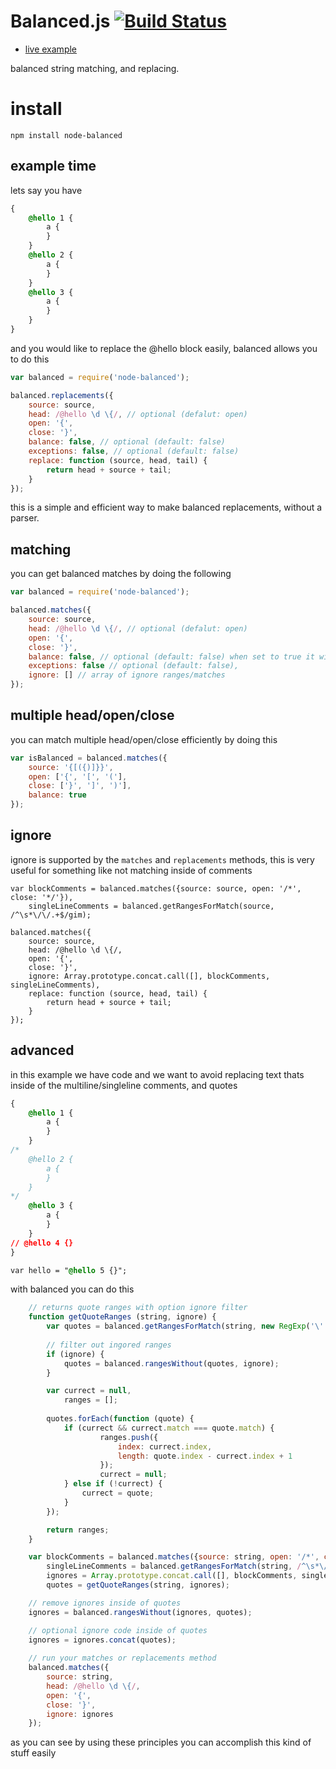 # Balanced.js [![Build Status](https://travis-ci.org/icodeforlove/balanced.js.svg?branch=master)](https://travis-ci.org/icodeforlove/balanced.js)

- [live example](http://jsfiddle.net/icodeforlove/8ULvA/embedded/result%2Cjs/)

balanced string matching, and replacing.

# install

```
npm install node-balanced
```

## example time

lets say you have

```css
{
	@hello 1 {
		a {
		}
	}
	@hello 2 {
		a {
		}
	}
	@hello 3 {
		a {
		}
	}
}
```

and you would like to replace the @hello block easily, balanced allows you to do this

```javascript
var balanced = require('node-balanced');

balanced.replacements({
	source: source,
	head: /@hello \d \{/, // optional (defalut: open)
	open: '{',
	close: '}',
	balance: false, // optional (default: false)
	exceptions: false, // optional (default: false)
	replace: function (source, head, tail) {
		return head + source + tail;
	}
});
```

this is a simple and efficient way to make balanced replacements, without a parser.

## matching

you can get balanced matches by doing the following

```javascript
var balanced = require('node-balanced');

balanced.matches({
	source: source,
	head: /@hello \d \{/, // optional (defalut: open)
	open: '{',
	close: '}',
	balance: false, // optional (default: false) when set to true it will return `null` when there is an error
	exceptions: false // optional (default: false),
	ignore: [] // array of ignore ranges/matches
});
```

## multiple head/open/close

you can match multiple head/open/close efficiently by doing this

```javascript
var isBalanced = balanced.matches({
	source: '{[({)]}}',
	open: ['{', '[', '('],
	close: ['}', ']', ')'],
	balance: true
});
```
## ignore
ignore is supported by the `matches` and `replacements` methods, this is very useful for something like not matching inside of comments

```
var blockComments = balanced.matches({source: source, open: '/*', close: '*/'}),
	singleLineComments = balanced.getRangesForMatch(source, /^\s*\/\/.+$/gim);

balanced.matches({
	source: source,
	head: /@hello \d \{/,
	open: '{',
	close: '}',
	ignore: Array.prototype.concat.call([], blockComments, singleLineComments),
	replace: function (source, head, tail) {
		return head + source + tail;
	}
});
```

## advanced

in this example we have code and we want to avoid replacing text thats inside of the multiline/singleline comments, and quotes

```css
{
	@hello 1 {
		a {
		}
	}
/*
	@hello 2 {
		a {
		}
	}
*/
	@hello 3 {
		a {
		}
	}
// @hello 4 {}
}

var hello = "@hello 5 {}";
```

with balanced you can do this

```javascript
	// returns quote ranges with option ignore filter
	function getQuoteRanges (string, ignore) {
		var quotes = balanced.getRangesForMatch(string, new RegExp('\'|"', 'g'));
		
		// filter out ingored ranges
		if (ignore) {
			quotes = balanced.rangesWithout(quotes, ignore);
		}

		var currect = null,
			ranges = [];
	
		quotes.forEach(function (quote) {
			if (currect && currect.match === quote.match) {
					ranges.push({
						index: currect.index,
						length: quote.index - currect.index + 1
					});
					currect = null;
			} else if (!currect) {
				currect = quote;
			}
		});

		return ranges;
	}

	var blockComments = balanced.matches({source: string, open: '/*', close: '*/'}),
		singleLineComments = balanced.getRangesForMatch(string, /^\s*\/\/.+$/gim),
		ignores = Array.prototype.concat.call([], blockComments, singleLineComments),
		quotes = getQuoteRanges(string, ignores);

	// remove ignores inside of quotes
	ignores = balanced.rangesWithout(ignores, quotes);

	// optional ignore code inside of quotes
	ignores = ignores.concat(quotes);
	
	// run your matches or replacements method
	balanced.matches({
		source: string,
		head: /@hello \d \{/,
		open: '{',
		close: '}',
		ignore: ignores
	});
```

as you can see by using these principles you can accomplish this kind of stuff easily
